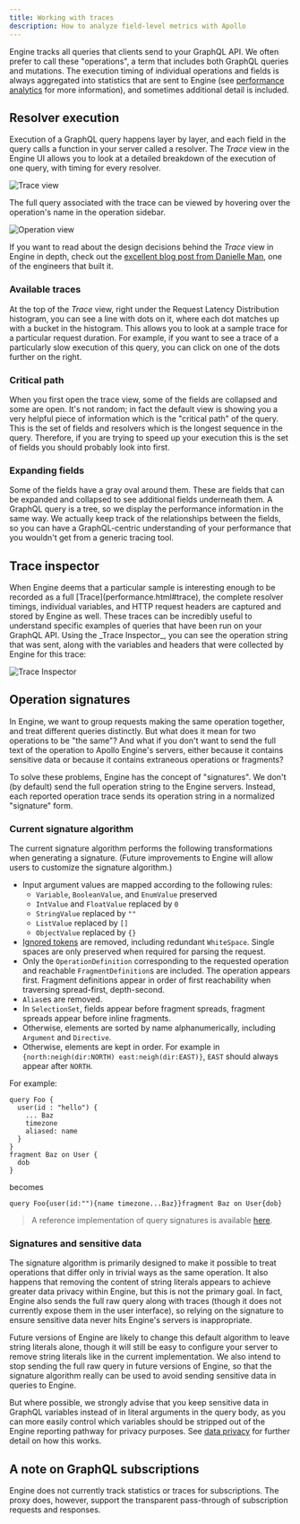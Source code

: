```yaml
---
title: Working with traces
description: How to analyze field-level metrics with Apollo
---
```


Engine tracks all queries that clients send to your GraphQL API. We often prefer to call these "operations", a term that includes both GraphQL queries and mutations. The execution timing of individual operations and fields is always aggregated into statistics that are sent to Engine (see [performance analytics](performance.html) for more information), and sometimes additional detail is included.

<h2 id="trace">Resolver execution</h2>

Execution of a GraphQL query happens layer by layer, and each field in the query calls a function in your server called a resolver. The _Trace_ view in the Engine UI allows you to look at a detailed breakdown of the execution of one query, with timing for every resolver.

![Trace view](../img/trace.png)

The full query associated with the trace can be viewed by hovering over the operation's name in the operation sidebar.

![Operation view](../img/operation.png)

If you want to read about the design decisions behind the _Trace_ view in Engine in depth, check out the [excellent blog post from Danielle Man](https://dev-blog.apollodata.com/the-new-trace-view-in-apollo-engine-566b25bdfdb0), one of the engineers that built it.

<h3 id="available-traces">Available traces</h3>

At the top of the _Trace_ view, right under the Request Latency Distribution histogram, you can see a line with dots on it, where each dot matches up with a bucket in the histogram. This allows you to look at a sample trace for a particular request duration. For example, if you want to see a trace of a particularly slow execution of this query, you can click on one of the dots further on the right.

<h3 id="critical-path">Critical path</h3>

When you first open the trace view, some of the fields are collapsed and some are open. It's not random; in fact the default view is showing you a very helpful piece of information which is the "critical path" of the query. This is the set of fields and resolvers which is the longest sequence in the query. Therefore, if you are trying to speed up your execution this is the set of fields you should probably look into first.

<h3 id="expanding">Expanding fields</h3>

Some of the fields have a gray oval around them. These are fields that can be expanded and collapsed to see additional fields underneath them. A GraphQL query is a tree, so we display the performance information in the same way. We actually keep track of the relationships between the fields, so you can have a GraphQL-centric understanding of your performance that you wouldn't get from a generic tracing tool.

<h2 id="sampled-traces">Trace inspector</h2>
When Engine deems that a particular sample is interesting enough to be recorded as a full [Trace](performance.html#trace), the complete resolver timings, individual variables, and HTTP request headers are captured and stored by Engine as well.  These traces can be incredibly useful to understand specific examples of queries that have been run on your GraphQL API.  Using the _Trace Inspector_, you can see the operation string that was sent, along with the variables and headers that were collected by Engine for this trace:

![Trace Inspector](../img/trace-inspector.png)

<h2 id="operation-signatures">Operation signatures</h2>

In Engine, we want to group requests making the same operation together, and treat different queries distinctly. But what does it mean for two operations to be "the same"? And what if you don't want to send the full text of the operation to Apollo Engine's servers, either because it contains sensitive data or because it contains extraneous operations or fragments?

To solve these problems, Engine has the concept of "signatures". We don't (by default) send the full operation string to the Engine servers. Instead, each reported operation trace sends its operation string in a normalized "signature" form.

<h3 id="transformations">Current signature algorithm</h3>

The current signature algorithm performs the following transformations when generating a signature. (Future improvements to Engine will allow users to customize the signature algorithm.)

- Input argument values are mapped according to the following rules:
  - `Variable`, `BooleanValue`, and `EnumValue` preserved
  - `IntValue` and `FloatValue` replaced by `0`
  - `StringValue` replaced by `""`
  - `ListValue` replaced by `[]`
  - `ObjectValue` replaced by `{}`
- [Ignored tokens](http://facebook.github.io/graphql/draft/#sec-Source-Text.Ignored-Tokens) are removed, including redundant `WhiteSpace`. Single spaces are only preserved when required for parsing the request.
- Only the `OperationDefinition` corresponding to the requested operation and reachable `FragmentDefinition`s are included.
  The operation appears first. Fragment definitions appear in order of first reachability when traversing spread-first, depth-second.
- `Alias`es are removed.
- In `SelectionSet`, fields appear before fragment spreads, fragment spreads appear before inline fragments.
- Otherwise, elements are sorted by name alphanumerically, including `Argument` and `Directive`.
- Otherwise, elements are kept in order. For example in `{north:neigh(dir:NORTH) east:neigh(dir:EAST)}`, `EAST` should always appear after `NORTH`.

For example:

```
query Foo {
  user(id : "hello") {
    ... Baz
    timezone
    aliased: name
  }
}
fragment Baz on User {
  dob
}
```

becomes

```
query Foo{user(id:""){name timezone...Baz}}fragment Baz on User{dob}
```

> A reference implementation of query signatures is available [here](https://github.com/apollographql/apollo-server/blob/master/packages/apollo-engine-reporting/src/signature.ts).

<h3 id="signatures-sensitive-data">Signatures and sensitive data</h3>

The signature algorithm is primarily designed to make it possible to treat operations that differ only in trivial ways as the same operation. It also happens that removing the content of string literals appears to achieve greater data privacy within Engine, but this is not the primary goal. In fact, Engine also sends the full raw query along with traces (though it does not currently expose them in the user interface), so relying on the signature to ensure sensitive data never hits Engine's servers is inappropriate.

Future versions of Engine are likely to change this default algorithm to leave string literals alone, though it will still be easy to configure your server to remove string literals like in the current implementation. We also intend to stop sending the full raw query in future versions of Engine, so that the signature algorithm really can be used to avoid sending sensitive data in queries to Engine.

But where possible, we strongly advise that you keep sensitive data in GraphQL variables instead of in literal arguments in the query body, as you can more easily control which variables should be stripped out of the Engine reporting pathway for privacy purposes. See [data privacy](../data-privacy.html) for further detail on how this works.

<h2 id="tracking-subs">A note on GraphQL subscriptions</h2>

Engine does not currently track statistics or traces for subscriptions. The proxy does, however, support the transparent pass-through of subscription requests and responses.
